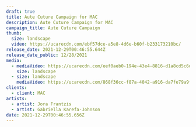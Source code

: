 ```yaml
---
draft: true
title: Aute Cuture Campaign for MAC
description: Aute Cuture Campaign for MAC
campaign_title: Aute Cuture Campaign
thumb:
  size: landscape
  video: https://ucarecdn.com/ebf57dce-a5e8-4d6e-b60f-b233173210bc/
release_date: 2021-12-29T00:46:55.644Z
release_date_public: 12/28/2021
media:
  - mediaVideo: https://ucarecdn.com/eef0aeb0-194e-43e4-8816-d1a8cd5c6d84/
    size: landscape
  - size: landscape
    mediaVideo: https://ucarecdn.com/868f36cc-f87a-4042-a916-da7fe79a9f82/
clients:
  - client: MAC
artists:
  - artist: Jora Frantzis
  - artist: Gabriella Karefa-Johnson
date: 2021-12-29T00:46:55.656Z
---
```

